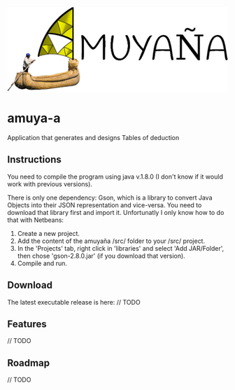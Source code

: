 ![Chuyma](https://github.com/CREAR-ASBL/amuya-a/blob/master/logo.v.2.png)

# amuya-a
Application that generates and designs Tables of deduction

## Instructions
You need to compile the program using java v.1.8.0 (I don't know if it would work with previous versions).

There is only one dependency: Gson, which is a library to convert Java Objects into their JSON representation and vice-versa. You need to download that library first and import it. Unfortunatly I only know how to do that with Netbeans:

1. Create a new project.
2. Add the content of the amuyaña /src/ folder to your /src/ project.
3. In the 'Projects' tab, right click in 'libraries' and select 'Add JAR/Folder', then chose 'gson-2.8.0.jar' (if you download that version).
4. Compile and run.

## Download
The latest executable release is here: // TODO 

## Features
// TODO

## Roadmap
// TODO
